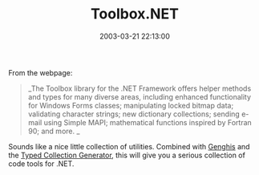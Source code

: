 ﻿---
layout: post
title: "Toolbox.NET"
comments: false
date: 2003-03-21 22:13:00
categories:
 - Technology
subtext-id: 8b00d74e-08e2-4740-ba36-dea028af3ac0
alias: /blog/ToolboxNET.aspx
---


From the webpage:

> _The Toolbox library for the .NET Framework offers helper methods and types for many diverse areas, including enhanced functionality for Windows Forms classes; manipulating locked bitmap data; validating character strings; new dictionary collections; sending e-mail using Simple MAPI; mathematical functions inspired by Fortran 90; and more. _

Sounds like a nice little collection of utilities. Combined with [Genghis](http://www.sellsbrothers.com/tools/genghis/) and the [Typed Collection Generator](http://kristopherjohnson.net/TypedCollectionGenerator/1.3.0/TypedCollectionGenerator.htm), this will give you a serious collection of code tools for .NET.
